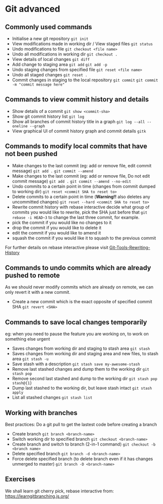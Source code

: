# Git advanced

## Commonly used commands

- Initialise a new git repository
  `git init`
- View modifications made in working dir / View staged files
  `git status`
- Undo modifications to file
  `git checkout <file name>`
- Undo all modifications in working dir
  `git checkout .`
- View details of local changes
  `git diff`
- Add change to staging area
  `git add`
  `git add -p`
- Undo staging changes from specified file
  `git reset <file name>`
- Undo all staged changes
  `git reset .`
- Commit changes in staging to the local repository
  `git commit`
  `git commit -m "commit message here"`

## Commands to view commit history and details

- Show details of a commit
  `git show <commit-sha>`
- Show git commit history list
  `git log`
- Show all branches of commit history title in a graph
  `git log --all --oneline --graph`
- View graphical UI of commit history graph and commit details
  `gitk`

## Commands to modify local commits that have not been pushed

- Make changes to the last commit (eg: add or remove file, edit commit message)
  `git add .`
  `git commit --amend`
- Make changes to the last commit (eg: add or remove file, Do not edit commit message)
  `git add .`
  `git commit --amend --no-edit`
- Undo commits to a certain point in time (changes from commit dumped to working dir)
  `git reset <commit SHA to reset to>`
- Delete commits to a certain point in time (**Warning!!** also deletes any uncommitted changes)
  `git reset --hard <commit SHA to reset to>`
- Rewrite commit history with rebase interactive
  decide what group of commits you would like to rewrite, pick the SHA just before that
  `git rebase -i HEAD~3` to change the last three commit, for example.
- pick the commit if you would like no changes to it
- drop the commit if you would like to delete it
- edit the commit if you would like to amend it
- squash the commit if you would like it to squash to the previous commit

For further details on rebase interactive please visit [Git-Tools-Rewriting-History](https://git-scm.com/book/en/v2/Git-Tools-Rewriting-History)

## Commands to undo commits which are already pushed to remote

As we should never modify commits which are already on remote, we can only revert it with a new commit.

- Create a new commit which is the exact opposite of specified commit SHA
  `git revert <SHA>`

## Commands to save local changes temporarily

eg: when you need to pause the feature you are working on, to work on something else urgent

- Saves changes from working dir and staging to stash area
  `git stash`
- Saves changes from working dir and staging area and new files, to stash area
  `git stash -u`
- Save stash with a description
  `git stash save my-awesome-stash`
- Remove last stashed changes and dump them to the working dir
  `git stash pop`
- Remove second last stashed and dump to the working dir
  `git stash pop stash@{1}`
- Dump last stashed to the working dir, but leave stash intact
  `git stash apply`
- List all stashed changes
  `git stash list`

## Working with branches

Best practices: Do a git pull to get the lastest code before creating a branch

- Create branch
  `git branch <branch-name>`
- Switch working dir to specified branch
  `git checkout <branch-name>`
- Create branch and switch to branch (2-in-1 command)
  `git checkout -b <branch name>`
- Delete specified branch
  `git branch -d <branch-name>`
- Force delete specified branch (to delete branch even if it has changes unmerged to master)
  `git branch -D <branch-name>`

## Exercises

We shall learn git cherry pick, rebase interactive from:
https://learngitbranching.js.org/
